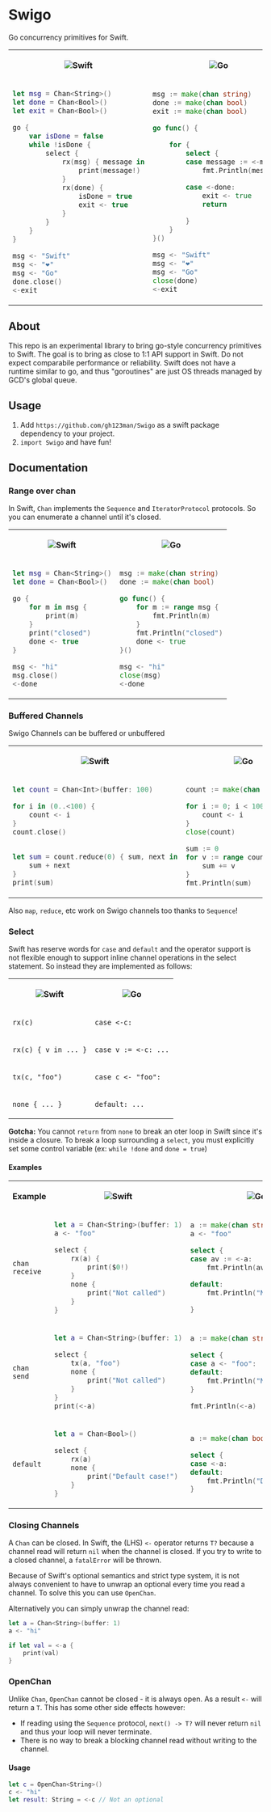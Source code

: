 # Swigo

Go concurrency primitives for Swift. 

<table>
<tr><th> 

![Swift](https://skillicons.dev/icons?i=swift)</th>
<th>
 
 ![Go](https://skillicons.dev/icons?i=go)</th>
</tr>
<tr><td> 

```swift
let msg = Chan<String>()
let done = Chan<Bool>()
let exit = Chan<Bool>()

go {
    var isDone = false
    while !isDone {
        select {
            rx(msg) { message in
                print(message!)
            }
            rx(done) {
                isDone = true
                exit <- true
            }
        }
    }
}

msg <- "Swift"
msg <- "❤️"
msg <- "Go"
done.close()
<-exit
```
</td><td>


```go
msg := make(chan string)
done := make(chan bool)
exit := make(chan bool)

go func() {

    for {
        select {
        case message := <-msg:
            fmt.Println(message)

        case <-done:
            exit <- true
            return

        }
    }
}()

msg <- "Swift"
msg <- "❤️"
msg <- "Go"
close(done)
<-exit
```
</td></tr>
</table>

## About

This repo is an experimental library to bring go-style concurrency primitives to Swift. The goal is to bring as close to 1:1 API support in Swift. Do not expect comparabile performance or reliability. Swift does not have a runtime similar to go, and thus "goroutines" are just OS threads managed by GCD's global queue. 

## Usage

1. Add `https://github.com/gh123man/Swigo` as a swift package dependency to your project. 
2. `import Swigo` and have fun!

## Documentation 

### Range over chan

In Swift, `Chan` implements the `Sequence` and `IteratorProtocol` protocols. So you can enumerate a channel until it's closed. 


<table>
<tr><th> 

![Swift](https://skillicons.dev/icons?i=swift)</th>
<th>
 
 ![Go](https://skillicons.dev/icons?i=go)</th>
</tr>
<tr style="vertical-align: top;"><td> 

```swift
let msg = Chan<String>()
let done = Chan<Bool>()

go {
    for m in msg {
        print(m)
    }
    print("closed")
    done <- true
}

msg <- "hi"
msg.close()
<-done
```
</td><td>


```go
msg := make(chan string)
done := make(chan bool)

go func() {
    for m := range msg {
        fmt.Println(m)
    }
    fmt.Println("closed")
    done <- true
}()

msg <- "hi"
close(msg)
<-done
```
</td></tr>
</table>

### Buffered Channels

Swigo Channels can be buffered or unbuffered


<table>
<tr><th> 

![Swift](https://skillicons.dev/icons?i=swift)</th>
<th>
 
 ![Go](https://skillicons.dev/icons?i=go)</th>
</tr>
<tr style="vertical-align: top;"><td> 

```swift
let count = Chan<Int>(buffer: 100)

for i in (0..<100) {
    count <- i
}
count.close()


let sum = count.reduce(0) { sum, next in
    sum + next
}
print(sum)
```
</td><td>


```go
count := make(chan int, 100)

for i := 0; i < 100; i++ {
    count <- i
}
close(count)

sum := 0
for v := range count {
    sum += v
}
fmt.Println(sum)
```
</td></tr>
</table>

Also `map`, `reduce`, etc work on Swigo channels too thanks to `Sequence`!


### Select 

Swift has reserve words for `case` and `default` and the operator support is not flexible enough to support inline channel operations in the select statement. So instead they are implemented as follows: 

<table>
<tr><th> 

![Swift](https://skillicons.dev/icons?i=swift)</th>
<th>
 
 ![Go](https://skillicons.dev/icons?i=go)</th>
</tr>

<tr style="vertical-align: top;">
<td> 

`rx(c)`
</td><td>

`case <-c:`
</td>
</tr>

<tr>
<td> 

`rx(c) { v in ... }`
</td><td>

`case v := <-c: ...`
</td>
</tr>

<tr>
<td> 

`tx(c, "foo")`
</td><td>

`case c <- "foo":`
</td>
</tr>

<tr>
<td> 

`none { ... }`
</td><td>

`default: ...`
</td>
</tr>

</table>

**Gotcha:** You cannot `return` from `none` to break an oter loop in Swift since it's inside a closure. To break a loop surrounding a `select`, you must explicitly set some control variable (ex: `while !done` and `done = true`)

#### Examples

<table>
<tr>
<th> 
Example
<th> 

![Swift](https://skillicons.dev/icons?i=swift)
</th>
<th>
 
 ![Go](https://skillicons.dev/icons?i=go)
</th>
</tr>


<tr>
<td> 


`chan receive`
</td>
<td> 

```swift
let a = Chan<String>(buffer: 1)
a <- "foo"

select {
    rx(a) {
        print($0!) 
    }
    none {
        print("Not called")
    }
}
```
</td><td>


```go
a := make(chan string, 1)
a <- "foo"

select {
case av := <-a:
    fmt.Println(av)

default:
    fmt.Println("Not called")

}
```
</td></tr>

<tr>
<td> 

`chan send`
</td>
<td> 

```swift
let a = Chan<String>(buffer: 1)

select {
    tx(a, "foo")
    none {
        print("Not called")
    }
}
print(<-a)

```
</td><td>


```go
a := make(chan string, 1)

select {
case a <- "foo":
default:
    fmt.Println("Not called")
}

fmt.Println(<-a)

```
</td></tr>

<tr>
<td> 

`default`
</td>
<td> 

```swift
let a = Chan<Bool>()

select {
    rx(a)
    none {
        print("Default case!")
    }
}
```
</td><td>


```go
a := make(chan bool)

select {
case <-a:
default:
    fmt.Println("Default case!")
}

```
</td></tr>
</table> 

### Closing Channels

A `Chan` can be closed. In Swift, the (LHS) `<-` operator returns `T?` because a channel read will return `nil` when the channel is closed. If you try to write to a closed channel, a `fatalError` will be thrown. 

Because of Swift's optional semantics and strict type system, it is not always convenient to have to unwrap an optional every time you read a channel. To solve this you can use `OpenChan`. 

Alternatively you can simply unwrap the channel read:

```swift
let a = Chan<String>(buffer: 1)
a <- "hi"

if let val = <-a {
    print(val)
}
```

### OpenChan

Unlike `Chan`, `OpenChan` cannot be closed - it is always open. As a result `<-` will return a `T`. This has some other side effects however: 

- If reading using the `Sequence` protocol, `next() -> T?` will never return `nil` and thus your loop will never terminate. 
- There is no way to break a blocking channel read without writing to the channel. 

#### Usage

```swift 
let c = OpenChan<String>()
c <- "hi"
let result: String = <-c // Not an optional
```